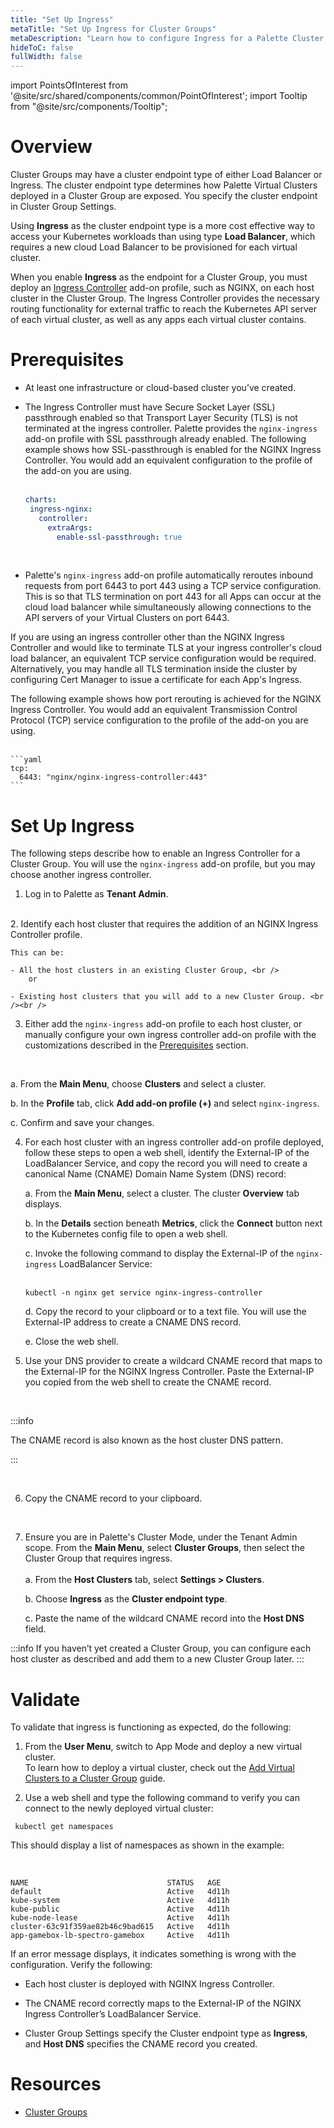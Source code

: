 ```yaml
---
title: "Set Up Ingress"
metaTitle: "Set Up Ingress for Cluster Groups"
metaDescription: "Learn how to configure Ingress for a Palette Cluster Group"
hideToC: false
fullWidth: false
---
```





import PointsOfInterest from '@site/src/shared/components/common/PointOfInterest';
import Tooltip from "@site/src/components/Tooltip";

# Overview

Cluster Groups may have a cluster endpoint type of either Load Balancer or Ingress. The cluster endpoint type determines how Palette Virtual Clusters deployed in a Cluster Group are exposed. You specify the cluster endpoint in Cluster Group Settings.

Using **Ingress** as the cluster endpoint type is a more cost effective way to access your Kubernetes workloads than using type **Load Balancer**, which requires a new cloud Load Balancer to be provisioned for each virtual cluster.

When you enable **Ingress** as the endpoint for a Cluster Group, you must deploy an [Ingress Controller](https://kubernetes.io/docs/concepts/services-networking/ingress-controllers) add-on profile, such as NGINX, on each host cluster in the Cluster Group. The Ingress Controller provides the necessary routing functionality for external traffic to reach the Kubernetes API server of each virtual cluster, as well as any apps each virtual cluster contains. 

# Prerequisites

- At least one infrastructure or cloud-based cluster you’ve created.


- The Ingress Controller must have Secure Socket Layer (SSL) passthrough enabled so that Transport Layer Security (TLS) is not terminated at the ingress controller. Palette provides the ```nginx-ingress``` add-on profile with SSL passthrough already enabled. The following example shows how SSL-passthrough is enabled for the NGINX Ingress Controller. You would add an equivalent configuration to the profile of the add-on you are using. <br /><br />

   ```yaml
  charts:
    ingress-nginx:
      controller:
        extraArgs: 
          enable-ssl-passthrough: true  
  ```
    <br />

 - Palette's ```nginx-ingress``` add-on profile automatically reroutes inbound requests from port 6443 to port 443 using a TCP service configuration. This is so that TLS termination on port 443 for all Apps can occur at the cloud load balancer while simultaneously allowing connections to the API servers of your Virtual Clusters on port 6443. 
 
 If you are using an ingress controller other than the NGINX Ingress Controller and would like to terminate TLS at your ingress controller's cloud load balancer, an equivalent TCP service configuration would be required. Alternatively, you may handle all TLS termination inside the cluster by configuring Cert Manager to issue a certificate for each App's Ingress.<br /> 
 
 The following example shows how port rerouting is achieved for the NGINX Ingress Controller. You would add an equivalent Transmission Control Protocol (TCP) service configuration to the profile of the add-on you are using. <br /><br />

    ```yaml
    tcp:   
      6443: "nginx/nginx-ingress-controller:443"  
    ```

# Set Up Ingress

The following steps describe how to enable an Ingress Controller for a Cluster Group. You will use the `nginx-ingress` add-on profile, but you may choose another ingress controller.
<br />

1. Log in to Palette as **Tenant Admin**.
<br />
2. Identify each host cluster that requires the addition of an NGINX Ingress Controller profile.

    This can be:

    - All the host clusters in an existing Cluster Group, <br />
        or
    
    - Existing host clusters that you will add to a new Cluster Group. <br /><br />

3. Either add the ```nginx-ingress``` add-on profile to each host cluster, or manually configure your own ingress controller add-on profile with the customizations described in the 
[Prerequisites](/clusters/cluster-groups/ingress-cluster-group/#prerequisites) section. 
  
  <br /> 

  a. From the **Main Menu**, choose **Clusters** and select a cluster.

  b. In the **Profile** tab, click **Add add-on profile (+)** and select `nginx-ingress`. 

  c. Confirm and save your changes.


4. For each host cluster with an ingress controller add-on profile deployed, follow these steps to open a web shell, identify the External-IP of the LoadBalancer Service, and copy the record you will need to create a canonical Name (CNAME) Domain Name System (DNS) record:

    a. From the **Main Menu**, select a cluster. The cluster **Overview** tab displays. 

    b. In the **Details** section beneath **Metrics**, click the **Connect** button next to the Kubernetes config file to open a web shell. 
    
    c. Invoke the following command to display the External-IP of the ```nginx-ingress``` LoadBalancer Service: <br /><br />

    ```
    kubectl -n nginx get service nginx-ingress-controller
    ``` 

    d. Copy the record to your clipboard or to a text file. You will use the External-IP address to create a CNAME DNS record.
    <br />

    e. Close the web shell.
    <br />

5. Use your DNS provider to create a wildcard CNAME record that maps to the External-IP for the NGINX Ingress Controller. Paste the External-IP you copied from the web shell to create the CNAME record.
<br />

:::info

The CNAME record is also known as the host cluster DNS pattern.

::: 

<br />

6. Copy the CNAME record to your clipboard.

<br />

7. Ensure you are in Palette's Cluster Mode, under the Tenant Admin scope. From the **Main Menu**, select **Cluster Groups**, then select the Cluster Group that requires ingress. <br /> <br />
    a. From the **Host Clusters** tab, select **Settings > Clusters**.    

    b. Choose **Ingress** as the **Cluster endpoint type**.

    c. Paste the name of the wildcard CNAME record into the **Host DNS** field.

:::info
If you haven’t yet created a Cluster Group, you can configure each host cluster as described and add them to a new Cluster Group later.
:::

# Validate

To validate that ingress is functioning as expected, do the following: 

1. From the **User Menu**, switch to App Mode and deploy a new virtual cluster. <br />
    To learn how to deploy a virtual cluster, check out the [Add Virtual Clusters to a Cluster Group](/clusters/palette-virtual-clusters/deploy-virtual-cluster) guide.


2. Use a web shell and type the following command to verify you can connect to the newly deployed virtual cluster:

  ```shell
   kubectl get namespaces
  ```
This should display a list of namespaces as shown in the example: 

  <br />

  ```shell
  NAME                               STATUS   AGE
  default                            Active   4d11h
  kube-system                        Active   4d11h
  kube-public                        Active   4d11h
  kube-node-lease                    Active   4d11h
  cluster-63c91f359ae82b46c9bad615   Active   4d11h
  app-gamebox-lb-spectro-gamebox     Active   4d11h
  ```

If an error message displays, it indicates something is wrong with the configuration. Verify the following:

- Each host cluster is deployed with NGINX Ingress Controller.

- The CNAME record correctly maps to the External-IP of the NGINX Ingress Controller’s LoadBalancer Service.

- Cluster Group Settings specify the Cluster endpoint type as **Ingress**, and **Host DNS** specifies the CNAME record you created.

# Resources

- [Cluster Groups](/clusters/cluster-groups)






